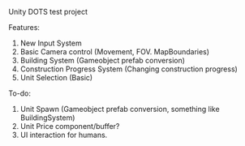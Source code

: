 Unity DOTS test project

Features:
1. New Input System
2. Basic Camera control (Movement, FOV. MapBoundaries)
3. Building System (Gameobject prefab conversion)
4. Construction Progress System (Changing construction progress)
5. Unit Selection (Basic)

To-do:
1. Unit Spawn (Gameobject prefab conversion, something like BuildingSystem)
2. Unit Price component/buffer?
3. UI interaction for humans.
